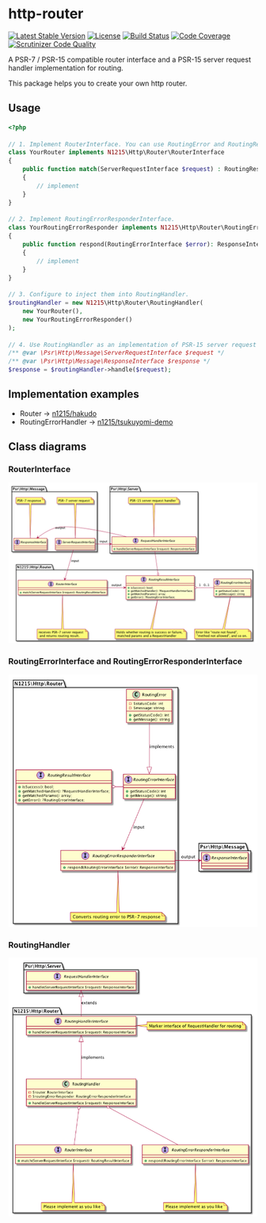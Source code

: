 # http-router

[![Latest Stable Version](https://poser.pugx.org/n1215/http-router/v/stable)](https://packagist.org/packages/n1215/http-router)
[![License](https://poser.pugx.org/n1215/http-router/license)](https://packagist.org/packages/n1215/http-router)
[![Build Status](https://scrutinizer-ci.com/g/n1215/http-router/badges/build.png?b=master)](https://scrutinizer-ci.com/g/n1215/http-router/build-status/master)
[![Code Coverage](https://scrutinizer-ci.com/g/n1215/http-router/badges/coverage.png?b=master)](https://scrutinizer-ci.com/g/n1215/http-router/?branch=master)
[![Scrutinizer Code Quality](https://scrutinizer-ci.com/g/n1215/http-router/badges/quality-score.png?b=master)](https://scrutinizer-ci.com/g/n1215/http-router/?branch=master)

A PSR-7 / PSR-15 compatible router interface and a PSR-15 server request handler implementation for routing.

This package helps you to create your own http router.

## Usage

```php
<?php

// 1. Implement RouterInterface. You can use RoutingError and RoutingResult concrete classes.
class YourRouter implements N1215\Http\Router\RouterInterface
{
    public function match(ServerRequestInterface $request) : RoutingResultInterface
    {
        // implement
    }
}

// 2. Implement RoutingErrorResponderInterface.
class YourRoutingErrorResponder implements N1215\Http\Router\RoutingErrorResponderInterface
{
    public function respond(RoutingErrorInterface $error): ResponseInterface
    {
        // implement
    }
}

// 3. Configure to inject them into RoutingHandler.
$routingHandler = new N1215\Http\Router\RoutingHandler(
    new YourRouter(),
    new YourRoutingErrorResponder()
);

// 4. Use RoutingHandler as an implementation of PSR-15 server request handler.
/** @var \Psr\Http\Message\ServerRequestInterface $request */
/** @var \Psr\Http\Message\ResponseInterface $response */
$response = $routingHandler->handle($request);

```

## Implementation examples
* Router -> [n1215/hakudo](https://github.com/n1215/hakudo/blob/v0.2.0/src/Router.php)
* RoutingErrorHandler -> [n1215/tsukuyomi-demo](https://github.com/n1215/tsukuyomi-demo/blob/v0.1.0/app/Http/Routing/RoutingErrorResponder.php)

## Class diagrams

### RouterInterface
![router](doc/router.png)

### RoutingErrorInterface and RoutingErrorResponderInterface
![routing-error](doc/routing-error.png)

### RoutingHandler
![routing-handler](doc/routing-handler.png)
